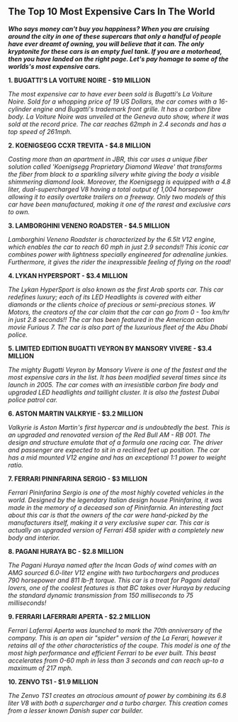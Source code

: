 ## The Top 10 Most Expensive Cars In The World

___Who says money can't buy you happiness? When you are cruising around the city in one of these supercars that only a handful of people have ever dreamt of owning, you will believe that it can. The only kryptonite for these cars is an empty fuel tank. If you are a motorhead, then you have landed on the right page. Let's pay homage to some of the worlds's most expensive cars.___

**1. BUGATTI'S LA VOITURE NOIRE - $19 MILLION**

_The most expensive car to have ever been sold is Bugatti's La Voiture Noire. Sold for a whopping price of 19 US Dollars, the car comes with a 16-cylinder engine and Bugatti's trademark front grille. It has a carbon fibre body. La Voiture Noire was unveiled at the Geneva auto show, where it was sold at the record price. The car reaches 62mph in 2.4 seconds and has a top speed of 261mph._

**2. KOENIGSEGG CCXR TREVITA - $4.8 MILLION**

_Costing more than an apartment in JBR, this car uses a unique fiber solution called 'Koenigsegg Proprietary Diamond Weave' that transforms the fiber from black to a sparkling silvery white giving the body a visible shimmering diamond look. Moreover, the Koenigsegg is equipped with a 4.8 liter, dual-supercharged V8 having a total output of 1,004 horsepower allowing it to easily overtake trailers on a freeway. Only two models of this car have been manufactured, making it one of the rarest and exclusive cars to own._

**3. LAMBORGHINI VENENO ROADSTER - $4.5 MILLION**

_Lamborghini Veneno Roadster is characterized by the 6.5lt  V12 engine, which enables the car to reach 60 mph in just 2.9 seconds!! This iconic car combines power with lightness specially engineered for adrenaline junkies. Furthermore, it gives the rider the  inexpressible feeling of flying on the road!_

**4. LYKAN HYPERSPORT - $3.4 MILLION**

_The Lykan HyperSport is also known as the first Arab sports car. This car redefines luxury; each of its LED Headlights is covered with either diamonds or the clients choice of precious or semi-precious stones. W Motors, the creators of the car claim that the car can go from  0 - 1oo km/hr in just 2.8 seconds!! The car has been featured in the American action movie Furious 7. The car is also part of the luxurious fleet of the Abu Dhabi police._

**5. LIMITED EDITION BUGATTI VEYRON BY MANSORY VIVERE - $3.4 MILLION**

_The mighty Bugatti Veyron by Mansory Vivere is one of the fastest and the most expensive cars in the list. It has been modified several times since its launch in 2005. The car comes with an irresistible carbon fire body and upgraded LED headlights and taillight cluster. It is also the fastest Dubai police patrol car._

**6. ASTON MARTIN VALKRYIE - $3.2 MILLION**

_Valkyrie is Aston Martin's first hypercar and is undoubtedly the best. This is an upgraded and renovated version of the Red Bull AM - RB 001.  The design and structure emulate that of a formula one racing car. The driver and passenger are expected to sit in a reclined feet up position. The car has a mid mounted V12 engine and has an exceptional 1:1 power to weight ratio._

**7. FERRARI PININFARINA SERGIO - $3 MILLION**

_Ferrari Pininfarina Sergio is one of the most highly coveted vehicles in the world. Designed by the legendary Italian design house Pininfarina, it was made in the memory of a deceased son of Pininfarnia. An interesting fact about this car is that the owners of the car were hand-picked by the manufacturers itself, making it a very exclusive super car. This car is actually an upgraded version of Ferrari 458 spider with a completely new body and interior._

**8. PAGANI HURAYA BC - $2.8 MILLION**

_The Pagani Huraya named after the Incan Gods of wind comes with an AMG sourced 6.0-liter V12 engine with two turbochargers and produces 790 horsepower and 811 lb-ft torque. This car is a treat for Pagani detail lovers, one of the coolest features is that BC takes over Huraya by reducing the standard dynamic transmission from 150 milliseconds to 75 milliseconds!_

**9. FERRARI LAFERRARI APERTA - $2.2 MILLION**

_Ferrari Laferrai Aperta was launched to mark the 70th anniversary of the company. This is an open air "spider" version of the La Ferari, however it retains all of the other characteristics of the coupe.  This model is one of the most high performance and efficient Ferrari to be ever built. This beast accelerates from 0-60 mph in less than 3 seconds and can reach up-to a maximum of 217 mph._

**10. ZENVO TS1 - $1.9 MILLION**

_The Zenvo TS1 creates an atrocious amount of power by combining its 6.8 liter V8 with both a supercharger and a turbo charger. This creation comes from a lesser known Danish super car builder._



